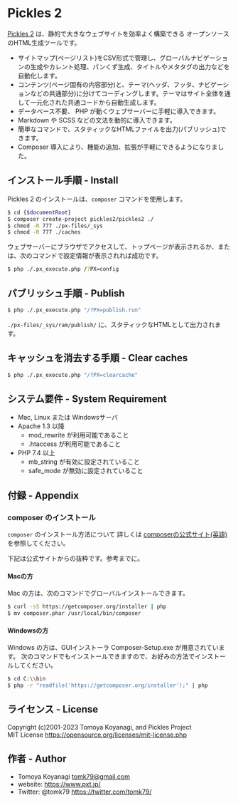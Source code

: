 Pickles 2
=========

[Pickles 2](https://pickles2.com/) は、静的で大きなウェブサイトを効率よく構築できる オープンソースのHTML生成ツールです。

- サイトマップ(ページリスト)をCSV形式で管理し、グローバルナビゲーションの生成やカレント処理、パンくず生成、タイトルやメタタグの出力などを自動化します。
- コンテンツ(ページ固有の内容部分)と、テーマ(ヘッダ、フッタ、ナビゲーションなどの共通部分)に分けてコーディングします。テーマはサイト全体を通して一元化された共通コードから自動生成します。
- データベース不要、 PHP が動くウェブサーバーに手軽に導入できます。
- Markdown や SCSS などの文法を動的に導入できます。
- 簡単なコマンドで、スタティックなHTMLファイルを出力(パブリッシュ)できます。
- Composer 導入により、機能の追加、拡張が手軽にできるようになりました。


## インストール手順 - Install

Pickles 2 のインストールは、`composer` コマンドを使用します。

```bash
$ cd {$documentRoot}
$ composer create-project pickles2/pickles2 ./
$ chmod -R 777 ./px-files/_sys
$ chmod -R 777 ./caches
```

ウェブサーバーにブラウザでアクセスして、トップページが表示されるか、または、次のコマンドで設定情報が表示されれば成功です。

```bash
$ php ./.px_execute.php /?PX=config
```

## パブリッシュ手順 - Publish

```bash
$ php ./.px_execute.php "/?PX=publish.run"
```

`./px-files/_sys/ram/publish/` に、スタティックなHTMLとして出力されます。


## キャッシュを消去する手順 - Clear caches

```bash
$ php ./.px_execute.php "/?PX=clearcache"
```

## システム要件 - System Requirement

- Mac, Linux または Windowsサーバ
- Apache 1.3 以降
  - mod_rewrite が利用可能であること
  - .htaccess が利用可能であること
- PHP 7.4 以上
  - mb_string が有効に設定されていること
  - safe_mode が無効に設定されていること


## 付録 - Appendix

### composer のインストール

`composer` のインストール方法について
詳しくは [composerの公式サイト(英語)](https://getcomposer.org/doc/00-intro.md) を参照してください。

下記は公式サイトからの抜粋です。参考までに。

#### Macの方

Mac の方は、次のコマンドでグローバルインストールできます。

```bash
$ curl -sS https://getcomposer.org/installer | php
$ mv composer.phar /usr/local/bin/composer
```
#### Windowsの方

Windows の方は、GUIインストーラ Composer-Setup.exe が用意されています。
次のコマンドでもインストールできますので、お好みの方法でインストールしてください。

```bash
$ cd C:\\bin
$ php -r "readfile('https://getcomposer.org/installer');" | php
```



## ライセンス - License

Copyright (c)2001-2023 Tomoya Koyanagi, and Pickles Project<br />
MIT License https://opensource.org/licenses/mit-license.php


## 作者 - Author

- Tomoya Koyanagi <tomk79@gmail.com>
- website: <https://www.pxt.jp/>
- Twitter: @tomk79 <https://twitter.com/tomk79/>
